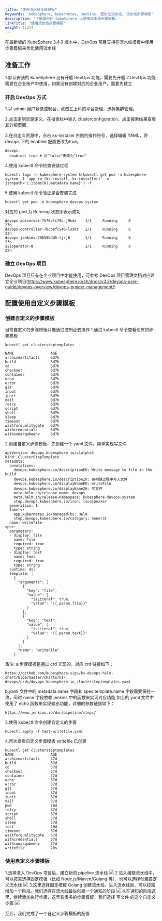 ```yaml
---
title: "使用流水线步骤模板"
keywords: 'KubeSphere, Kubernetes, Jenkins, 图形化流水线, 流水线步骤模板'
description: '了解如何在 KubeSphere 上使用流水线步骤模板。'
linkTitle: "使用流水线步骤模板"
weight: 11214
---
```



在最新版的 KubeSphere 3.4.0 版本中，DevOps 项目支持在流水线模板中使用步骤模板来优化使用流水线

## 准备工作
1.默认安装的 KubeSphere 没有开启 DevOps 功能，需要先开启
2.DevOps 功能需要在企业账户中使用，如果没有创建对应的企业用户，需要先建立
### 开启 DevOps 方式

1.以 admin 用户登录控制台，点击左上角的平台管理，选择集群管理。

2.点击定制资源定义，在搜索栏中输入 clusterconfiguration，点击搜索结果查看其详细页面。

3.在自定义资源中，点击 ks-installer 右侧的操作符号，选择编辑 YAML，将 devops 下的 enabled 配置更改为true。

```
devops:
  enabled: true # 将“false”更改为“true”

```
4.使用 kubectl 命令检查安装过程
```
kubectl logs -n kubesphere-system $(kubectl get pod -n kubesphere-system -l 'app in (ks-install, ks-installer)' -o jsonpath='{.items[0].metadata.name}') -f

```
5.使用 kubectl 命令验证是否安装完成
```
kubectl get pod -n kubesphere-devops-system
```
对应的 pod 为 Running 状态即表示成功
```
devops-apiserver-7576cfc79c-j9kdz    1/1     Running     0          23h
devops-controller-7bcbbfc546-lszkt   1/1     Running     0          23h
devops-jenkins-79b59bdd5-tjrj8       1/1     Running     0          23h
s2ioperator-0                        1/1     Running     0          23h
```


### 建立 DevOps 项目
DevOps 项目只有在企业项目中才能使用，可参考 DevOps 项目管理文档对应建立企业项目(https://www.kubesphere.io/zh/docs/v3.3/devops-user-guide/devops-overview/devops-project-management/)

## 配置使用自定义步骤模板
### 创建自定义的步骤模板
目前自定义的步骤模板只能通过控制台去操作
1.通过 kubectl 命令查看现有的步骤模板
```
kubectl get clustersteptemplates
```
```
NAME                 AGE
archiveartifacts     6d7h
build                6d7h
cd                   6d7h
checkout             6d7h
container            6d7h
echo                 6d7h
error                6d7h
git                  6d7h
input                6d7h
junit                6d7h
mail                 6d7h
retry                6d7h
script               6d7h
shell                6d7h
sleep                6d7h
timeout              6d7h
waitforqualitygate   6d7h
withcredentials      6d7h
withsonarqubeenv     6d7h
```

2.创建自定义步骤模板，先创建一个 yaml 文件，简单实现写文件
```
apiVersion: devops.kubesphere.io/v1alpha3
kind: ClusterStepTemplate
metadata:
  annotations:
    devops.kubesphere.io/descriptionEN: Write message to file in the build
    devops.kubesphere.io/descriptionZH: 在构建过程中写入文件
    devops.kubesphere.io/displayNameEN: writeFile
    devops.kubesphere.io/displayNameZH: 写文件
    meta.helm.sh/release-name: devops
    meta.helm.sh/release-namespace: kubesphere-devops-system
    step.devops.kubesphere.io/icon: loudspeaker
  generation: 1
  labels:
    app.kubernetes.io/managed-by: Helm
    step.devops.kubesphere.io/category: General
  name: writefile
spec:
  parameters:
  - display: file
    name: file
    required: true
    type: string
  - display: text
    name: text
    required: true
    type: string  
  runtime: dsl
  template: |
    {
      "arguments": [
        {
          "key": "file",
          "value": {
            "isLiteral": true,
            "value": "{{.param.file}}"
          }
        },
        {
          "key": "text",
          "value": {
            "isLiteral": true,
            "value": "{{.param.text}}"
          }
        }
      ],
      "name": "writeFile"
    }
```
备注:
a.步骤模板是通过 crd 实现的，对应 crd 链接如下：
```
https://github.com/kubesphere-sigs/ks-devops-helm-chart/blob/master/charts/ks-devops/crds/devops.kubesphere.io_clustersteptemplates.yaml
```
b.yaml 文件中的 metadata.name 字段和 spec.template.name 字段需要保持一致，同时 name 字段依赖 jenkins 中的函数来实现对应功能,如上的 yaml 文件中使用了 echo 函数来实现输出功能，详细的参数链接如下：
```
https://www.jenkins.io/doc/pipeline/steps/
```
3.使用 kubectl 命令创建自定义的步骤
```
kubectl apply -f test-writefile.yaml
```
4.再次查看自定义步骤模板 writefile 已创建
```
kubectl get clustersteptemplates
NAME                 AGE
archiveartifacts     37d
build                37d
cd                   37d
checkout             37d
container            37d
echo                 37d
error                37d
git                  37d
input                37d
junit                37d
mail                 37d
pwd                  28d
retry                37d
script               37d
shell                37d
sleep                37d
test                 29d
timeout              37d
waitforqualitygate   37d
withcredentials      37d
withsonarqubeenv     37d
writefile            28s
```


### 使用自定义步骤模板
1.选择进入 DevOps 项目后，建立新的 pipeline 流水线
![](https://hackmd.io/_uploads/r16xouTah.png)
2.进入编辑流水线中，可以按需选择固定模板（比如  Node.js/Maven/Golang 等），也可以选择创建自定义流水线
![](https://hackmd.io/_uploads/SySmENy0n.png)
3.这里选择固定模板 Golang 创建流水线，进入流水线后，可以按需增加一个阶段。我们选择在流水线最后创建一个通知的阶段
![](https://hackmd.io/_uploads/BJb6NNJAh.png)
4.在通知的阶段这里，继续添加执行步骤，这里有很多的步骤模板，我们选择
写文件 的这个自定义步骤
![](https://hackmd.io/_uploads/HkDXb8Cla.png)


至此，我们完成了一个自定义步骤模板的配置